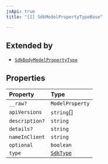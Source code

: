 ```yaml
---
jsApi: true
title: "[I] SdkModelPropertyTypeBase"

---
```

## Extended by

- [`SdkBodyModelPropertyType`](SdkBodyModelPropertyType.md)

## Properties

| Property | Type |
| :------ | :------ |
| `__raw?` | `ModelProperty` |
| `apiVersions` | `string`[] |
| `description?` | `string` |
| `details?` | `string` |
| `nameInClient` | `string` |
| `optional` | `boolean` |
| `type` | [`SdkType`](../type-aliases/SdkType.md) |
